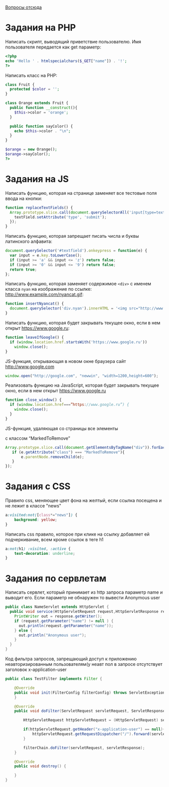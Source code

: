 [Вопросы отсюда](https://picloud.pw/media/resources/posts/2018/02/20/Рубежка_1_Билеты_2017.txt)


# Задания на PHP

Написать скрипт, выводящий приветствие пользователю. Имя пользователя передается как get параметр:
```php
<?php
echo 'Hello ' . htmlspecialchars($_GET["name"]) . '!';
?>
```

Написать класс на PHP:
```php
class Fruit {
  protected $color = '';
}

class Orange extends Fruit {
  public function __construct(){
    $this->color = 'orange';
  }

  public function sayColor() {
    echo $this->color . "\n";
  }
}

$orange = new Orange();
$orange->sayColor();
?>
```

# Задания на JS

Написать функцию, которая на странице заменяет все тестовые поля ввода на кнопки:
```js
function replaceTextFields() {
  Array.prototype.slice.call(document.querySelectorAll('input[type=text]')).forEach(function(textField) {
    textField.setAttribute('type', 'submit');
  });
}
```

Написать функцию, которая запрещает писать числа и буквы латинского алфавита:
```js
document.querySelector('#textfield').onkeypress = function(e) {
  var input = e.key.toLowerCase();
  if (input >= 'a' && input <= 'z') return false;
  if (input >= '0' && input <= '9') return false;
  return true;
};
```

Написать функцию, которая заменяет содержимое `<div>` с именем класса `nyan` на изображение по ссылке: http://www.example.com/nyancat.gif:
```js
function insertNyancat() {
  document.querySelector('div.nyan').innerHTML = '<img src="http://www.example.com/nyancat.gif">';
}
```

Написать функцию, которая будет закрывать текущее окно, если в нем открыт https://www.google.ru:
```js
function leaveIfGoogle() {
  if (window.location.href.startsWith('https://www.google.ru'))
    window.close();
}
```

JS-функция, открывающая в новом окне браузера сайт http://www.google.com

```js
window.open("http://google.com", "newwin", "width=1200,height=600");
```

Реализовать функцию на JavaScript, которая будет закрывать текущее окно, если в нем открыт https://www.google.ru

```js
function close_window() {
  if (window.location.href===”https://www.google.ru”) {
	window.close();
  }
}
```

JS-функция, удаляющая со страницы все элементы <div> c классом “MarkedToRemove”
	
```js
Array.prototype.slice.call(document.getElementsByTagName("div")).forEach(function (e) {
   if (e.getAttribute("class") === "MarkedToRemove"){
       e.parentNode.removeChild(e);
   }
});
```



# Задания с CSS

 Правило css, меняющее цвет фона на желтый, если ссылка посещена и не лежит в классе "news"

```css
a:visited:not([class*="news"]) {
	background: yellow;
}
```

Написать css правило, которое при клике на ссылку добавляет ей подчеркивание, всем кроме ссылок в теге h1

```css
a:not(h1) :visited, :active {
	text-decoration: underline;
}
```

# Задания по сервлетам

Написать сервлет, который принимает из http запроса параметр name и выводит его. Если параметр не обнаружен то вывести Anonymous user
``` java
public class NameServlet extends HttpServlet {
  public void service(HttpServletRequest request,HttpServletResponse response) throws IOException, ServletException {
    PrintWriter out = response.getWriter();
    if (request.getParameter("name") != null ) {
      out.println(request.getParameter("name"));
    } else { 
      out.println("Anonymous user");
    }
  } 
}
```

Код фильтра запросов, запрещающий доступ к приложению неавторизированным пользователям(у неавт пол в запросе отсутствует заголовок x-application-user

```java
public class TestFilter implements Filter {

    @Override
    public void init(FilterConfig filterConfig) throws ServletException {
    }

    @Override
    public void doFilter(ServletRequest servletRequest, ServletResponse servletResponse, FilterChain filterChain) throws IOException, ServletException {

        HttpServletRequest httpServletRequest = (HttpServletRequest) servletRequest;

        if(httpServletRequest.getHeader("x-application-user") == null){
            httpServletRequest.getRequestDispatcher("/").forward(servletRequest, servletResponse);
        }

        filterChain.doFilter(servletRequest, servletResponse);
    }

    @Override
    public void destroy() {

    }
}
```
